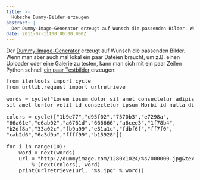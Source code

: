 ```yaml
---
title: >-
  Hübsche Dummy-Bilder erzeugen
abstract: |
  Der Dummy-Image-Generator erzeugt auf Wunsch die passenden Bilder. Wenn man aber auch mal lokal ein paar Dateien braucht, um z.B. einen Uploader oder eine Galerie zu testen, kann man sich mit ein paar Zeilen Python schnell ein paar Testbilder erzeugen:
date: 2011-07-11T00:00:00.000Z
---
```


Der [Dummy-Image-Generator][1] erzeugt auf Wunsch die passenden Bilder. Wenn man
aber auch mal lokal ein paar Dateien braucht, um z.B. einen Uploader oder eine
Galerie zu testen, kann man sich mit ein paar Zeilen Python schnell [ein paar
Testbilder][2] erzeugen:

<pre>from itertools import cycle
from urllib.request import urlretrieve

words = cycle("Lorem ipsum dolor sit amet consectetur adipiscing elit Etiam 
sit amet tortor velit id consectetur ipsum Morbi id nulla diam sit amet".split(" "))

colors = cycle(["1b9e77","d95f02","7570b3","e7298a",
"66a61e","e6ab02","a6761d","666666","a6cee3","1f78b4",
"b2df8a","33a02c","fb9a99","e31a1c","fdbf6f","ff7f0",
"cab2d6","6a3d9a","ffff99","b15928"])

for i in range(10):
    word = next(words)
    url = "http://dummyimage.com/1280x1024/%s/000000.jpg&#038;text=%s" 
        % (next(colors), word)
    print(urlretrieve(url, "%s.jpg" % word))

</pre>

[1]: http://dummyimage.com/
[2]:
  http://www.flickr.com/photos/tacker/sets/72157627170208596/
  "Lorem ipsum Set auf flickr"
